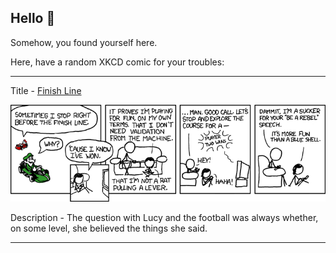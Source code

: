 ## Hello 👀

Somehow, you found yourself here.

Here, have a random XKCD comic for your troubles:

-----------------------------------

Title - [Finish Line](https://xkcd.com/423)

![Finish Line](./random_comic.png)

Description - The question with Lucy and the football was always whether, on some level, she believed the things she said.

-----------------------------------